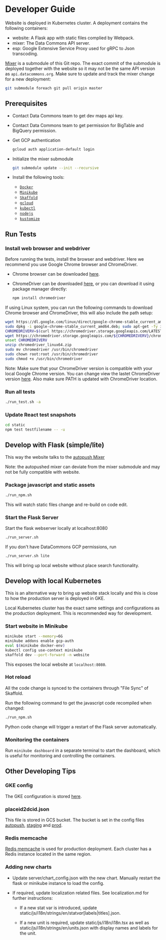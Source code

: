 # Developer Guide

Website is deployed in Kubernetes cluster. A deployment contains the following
containers:

- website: A Flask app with static files complied by Webpack.
- mixer: The Data Commons API server.
- esp: Google Extensive Service Proxy used for gRPC to Json transcoding.

[Mixer](https://github.com/datacommonsorg/mixer) is a submodule of this Git
repo. The exact commit of the submodule is deployed together with the website so
it may not be the same API version as `api.datacommons.org`. Make sure to update
and track the mixer change for a new deployment:

```bash
git submodule foreach git pull origin master
```

## Prerequisites

- Contact Data Commons team to get dev maps api key.

- Contact Data Commons team to get permission for BigTable and BigQuery
  permission.

- Get GCP authentication

  ```bash
  gcloud auth application-default login
  ```

- Initialize the mixer submodule

  ```bash
  git submodule update --init --recursive
  ```

- Install the following tools:

  - [`Docker`](https://www.docker.com/products/docker-desktop)
  - [`Minikube`](https://minikube.sigs.k8s.io/docs/start/)
  - [`Skaffold`](https://skaffold.dev/docs/install/)
  - [`gcloud`](https://cloud.google.com/sdk/docs/install)
  - [`kubectl`](https://kubernetes.io/docs/tasks/tools/install-kubectl/)
  - [`nodejs`](https://nodejs.org/en/download/)
  - [`kustomize`](https://kustomize.io/)

## Run Tests

### Install web browser and webdriver

Before running the tests, install the browser and webdriver. Here we recommend
you use Google Chrome browser and ChromeDriver.

- Chrome browser can be downloaded [here](https://www.google.com/chrome/).

- ChromeDriver can be downloaded
  [here](https://chromedriver.chromium.org/downloads/version-selection), or you
  can download it using package manager directly:

  ```bash
  npm install chromedriver
  ```

If using Linux system, you can run the following commands to download Chrome
browser and ChromeDriver, this will also include the path setup:

```bash
wget https://dl.google.com/linux/direct/google-chrome-stable_current_amd64.deb
sudo dpkg -i google-chrome-stable_current_amd64.deb; sudo apt-get -fy install
CHROMEDRIVERV=$(curl https://chromedriver.storage.googleapis.com/LATEST_RELEASE)
wget https://chromedriver.storage.googleapis.com/${CHROMEDRIVERV}/chromedriver_linux64.zip
unset CHROMEDRIVERV
unzip chromedriver_linux64.zip
sudo mv chromedriver /usr/bin/chromedriver
sudo chown root:root /usr/bin/chromedriver
sudo chmod +x /usr/bin/chromedriver
```

Note: Make sure that your ChromeDriver version is compatible with your local
Google Chrome version. You can change view the lastet ChromeDriver version
[here](https://chromedriver.storage.googleapis.com/LATEST_RELEASE). Also make
sure PATH is updated with ChromeDriver location.

### Run all tests

```bash
./run_test.sh -a
```

### Update React test snapshots

```bash
cd static
npm test testfilename -- -u
```

## Develop with Flask (simple/lite)

This way the website talks to the [autopush Mixer](autopush.api.datacommons.org)

Note: the autopushed mixer can deviate from the mixer submodule and may not be
fully compatible with website.

### Package javascript and static assets

```bash
./run_npm.sh
```

This will watch static files change and re-build on code edit.

### Start the Flask Server

Start the flask webserver locally at localhost:8080

```bash
./run_server.sh
```

If you don't have DataCommons GCP permissions, run

```bash
./run_server.sh lite
```

This will bring up local website without place search functionality.

## Develop with local Kubernetes

This is an alternative way to bring up website stack locally and this is close
to how the production server is deployed in GKE.

Local Kubernetes cluster has the exact same settings and configurations as the
production deployment. This is recommended way for development.

### Start website in Minikube

```bash
minikube start --memory=6G
minikube addons enable gcp-auth
eval $(minikube docker-env)
kubectl config use-context minikube
skaffold dev --port-forward -n website
```

This exposes the local website at `localhost:8080`.

### Hot reload

All the code change is synced to the containers through "File Sync" of Skaffold.

Run the following command to get the javascript code recompiled when changed:

```bash
./run_npm.sh
```

Python code change will trigger a restart of the Flask server automatically.

### Monitoring the containers

Run `minikube dashboard` in a separate terminal to start the dashboard, which is
useful for monitoring and controlling the containers.

## Other Developing Tips

### GKE config

The GKE configuration is stored [here](deploy/gke/prod.yaml).

### placeid2dcid.json

This file is stored in GCS bucket. The bucket is set in the config files
[autopush](deploy/gke/autopush.yaml), [staging](deploy/gke/staging.yaml) and
[prod](deploy/gke/prod.yaml).

### Redis memcache

[Redis
memcache](https://pantheon.corp.google.com/memorystore/redis/instances?project=datcom-website-prod)
is used for production deployment. Each cluster has a Redis instance located in
the same region.

### Adding new charts

- Update server/chart_config.json with the new chart. Manually restart the flask
  or minikube instance to load the config.

- If required, update localization related files. See localization.md for
  further instructions:

  - If a new stat var is introduced, update
    static/js/i18n/strings/en/stat*var*[labels|titles].json.

  - If a new unit is required, update static/js/i18n/i18n.tsx as well as
    static/js/i18n/strings/en/units.json with display names and labels for the
    unit.
